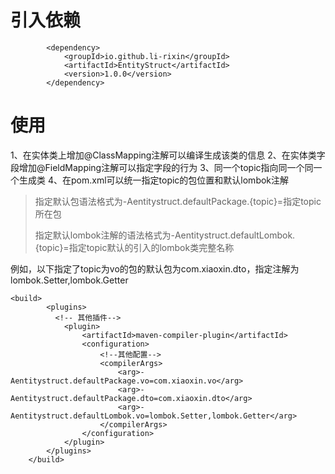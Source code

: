 # 引入依赖
```
        <dependency>
            <groupId>io.github.li-rixin</groupId>
            <artifactId>EntityStruct</artifactId>
            <version>1.0.0</version>
        </dependency>
```

# 使用
1、在实体类上增加@ClassMapping注解可以编译生成该类的信息
2、在实体类字段增加@FieldMapping注解可以指定字段的行为
3、同一个topic指向同一个同一个生成类
4、在pom.xml可以统一指定topic的包位置和默认lombok注解
> 指定默认包语法格式为-Aentitystruct.defaultPackage.{topic}=指定topic所在包
> 
> 指定默认lombok注解的语法格式为-Aentitystruct.defaultLombok.{topic}=指定topic默认的引入的lombok类完整名称

例如，以下指定了topic为vo的包的默认包为com.xiaoxin.dto，指定注解为lombok.Setter,lombok.Getter
```
<build>
        <plugins>
          <!-- 其他插件-->
            <plugin>
                <artifactId>maven-compiler-plugin</artifactId>
                <configuration>
                    <!--其他配置-->
                    <compilerArgs>
                        <arg>-Aentitystruct.defaultPackage.vo=com.xiaoxin.vo</arg>
                        <arg>-Aentitystruct.defaultPackage.dto=com.xiaoxin.dto</arg>
                        <arg>-Aentitystruct.defaultLombok.vo=lombok.Setter,lombok.Getter</arg>
                    </compilerArgs>
                </configuration>
            </plugin>
        </plugins>
    </build>
```

